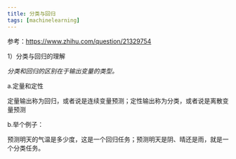 ```yaml
---
title: 分类与回归
tags: [machinelearning]
---
```


参考：https://www.zhihu.com/question/21329754

1）分类与回归的理解

*分类和回归的区别在于输出变量的类型。*

a.定量和定性

定量输出称为回归，或者说是连续变量预测；定性输出称为分类，或者说是离散变量预测

b.举个例子：

预测明天的气温是多少度，这是一个回归任务；预测明天是阴、晴还是雨，就是一个分类任务。